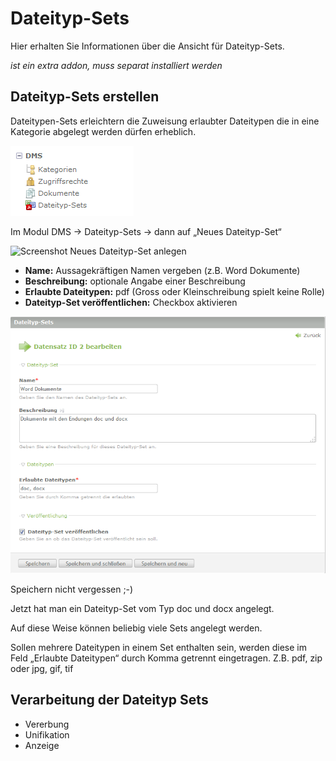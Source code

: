 # Dateityp-Sets #

Hier erhalten Sie Informationen über die Ansicht für Dateityp-Sets.

*ist ein extra addon, muss separat installiert werden*

## Dateityp-Sets erstellen
Dateitypen-Sets erleichtern die Zuweisung erlaubter Dateitypen die in eine Kategorie abgelegt werden dürfen erheblich.

![Screenshot DMS Backend Menü](screenshot_dms_backend_menu.png)


Im Modul DMS → Dateityp-Sets → dann auf „Neues Dateityp-Set“


![Screenshot Neues Dateityp-Set anlegen](screenshot_add_new_dataty_set.png)


* **Name:** Aussagekräftigen Namen vergeben (z.B. Word Dokumente)
* **Beschreibung:** optionale Angabe einer Beschreibung
* **Erlaubte Dateitypen:** pdf (Gross oder Kleinschreibung spielt keine Rolle)
* **Dateityp-Set veröffentlichen:** Checkbox aktivieren

![Screenshot Dateityp-Set konfigurieren](screenshot_datatyp_set_settings.png)

Speichern nicht vergessen ;-)

Jetzt hat man ein Dateityp-Set vom Typ doc und docx angelegt.

Auf diese Weise können beliebig viele Sets angelegt werden.

Sollen mehrere Dateitypen in einem Set enthalten sein, werden diese im Feld „Erlaubte Dateitypen“ durch Komma getrennt eingetragen. Z.B. pdf, zip oder jpg, gif, tif

## Verarbeitung der Dateityp Sets

* Vererbung
* Unifikation
* Anzeige
